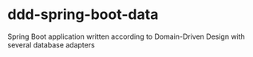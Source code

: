 # ddd-spring-boot-data
Spring Boot application written according to Domain-Driven Design with several database adapters
